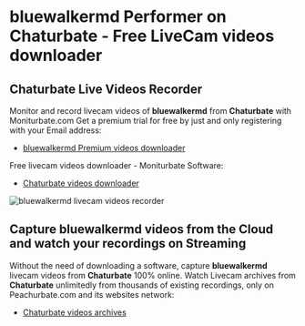# bluewalkermd Performer on Chaturbate - Free LiveCam videos downloader

## Chaturbate Live Videos Recorder

Monitor and record livecam videos of **bluewalkermd** from **Chaturbate** with Moniturbate.com
Get a premium trial for free by just and only registering with your Email address:
* [bluewalkermd Premium videos downloader](https://moniturbate.com/request-demo-licence-key.html)

Free livecam videos downloader - Moniturbate Software:
* [Chaturbate videos downloader](https://moniturbate.com/moniturbate-download-software.html)

![bluewalkermd livecam videos recorder](https://peachurnet.com/templates/moniturbate-software.png)


## Capture bluewalkermd videos from the Cloud and watch your recordings on Streaming

Without the need of downloading a software, capture **bluewalkermd** livecam videos from **Chaturbate** 100% online.
Watch Livecam archives from **Chaturbate** unlimitedly from thousands of existing recordings, only on Peachurbate.com and its websites network:
* [Chaturbate videos archives](https://peachurnet.com/)